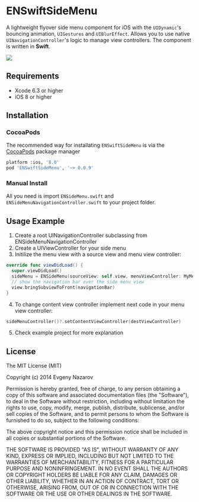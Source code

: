 # ENSwiftSideMenu

A lightweight flyover side menu component for iOS with the ```UIDynamic```'s bouncing animation, ```UIGestures``` and ```UIBlurEffect```. Allows you to use native ```UINavigationController```'s logic to manage view controllers. The component is written in **Swift**.

![](https://dl.dropboxusercontent.com/u/99657845/sideMenu.gif)

## Requirements
* Xcode 6.3 or higher
* iOS 8 or higher

## Installation
### CocoaPods
The recommended way for installating `ENSwiftSideMenu` is via the [CocoaPods](http://cocoapods.org/) package manager
``` bash
platform :ios, '8.0'
pod 'ENSwiftSideMenu', '~> 0.0.9'
```
### Manual Install
All you need is import `ENSideMenu.swift` and `ENSideMenuNavigationController.swift` to your project folder.

## Usage Example
1. Create a root UINavigationController subclassing from ENSideMenuNavigationController
2. Create a UIViewController for your side menu
3. Initilize the menu view with a source view and menu view controller:
  
  ```swift
  override func viewDidLoad() {
    super.viewDidLoad()
    sideMenu = ENSideMenu(sourceView: self.view, menuViewController: MyMenuViewController(), menuPosition:.Left)
    // show the navigation bar over the side menu view
    view.bringSubviewToFront(navigationBar)
  }
  ```
  
4. To change content view controller implement next code in your menu view controller:

  ```swift
  sideMenuController()?.setContentViewController(destViewController)
  ```

5. Check example project for more explanation

## License

The MIT License (MIT)

Copyright (c) 2014 Evgeny Nazarov

Permission is hereby granted, free of charge, to any person obtaining a copy of this software and associated documentation files (the "Software"), to deal in the Software without restriction, including without limitation the rights to use, copy, modify, merge, publish, distribute, sublicense, and/or sell copies of the Software, and to permit persons to whom the Software is furnished to do so, subject to the following conditions:

The above copyright notice and this permission notice shall be included in all copies or substantial portions of the Software.

THE SOFTWARE IS PROVIDED "AS IS", WITHOUT WARRANTY OF ANY KIND, EXPRESS OR IMPLIED, INCLUDING BUT NOT LIMITED TO THE WARRANTIES OF MERCHANTABILITY, FITNESS FOR A PARTICULAR PURPOSE AND NONINFRINGEMENT. IN NO EVENT SHALL THE AUTHORS OR COPYRIGHT HOLDERS BE LIABLE FOR ANY CLAIM, DAMAGES OR OTHER LIABILITY, WHETHER IN AN ACTION OF CONTRACT, TORT OR OTHERWISE, ARISING FROM, OUT OF OR IN CONNECTION WITH THE SOFTWARE OR THE USE OR OTHER DEALINGS IN THE SOFTWARE.
